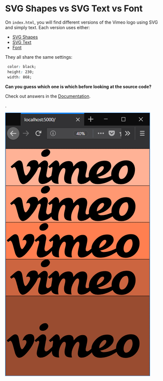 # SVG Shapes vs SVG Text vs Font

On `index.html`, you will find different versions of the Vimeo logo using SVG and simply text. Each version uses either:

* [SVG Shapes](https://developer.mozilla.org/en-US/docs/Web/SVG/Tutorial/Paths)
* [SVG Text](https://developer.mozilla.org/en-US/docs/Web/SVG/Tutorial/Texts)
* [Font](https://developer.mozilla.org/en-US/docs/Web/CSS/font)

They all share the same settings:
```css
 color: black;
 height: 230;
 width: 868;
```

**Can you guess which one is which before looking at the source code?**

Check out answers in the [Documentation]().

.

<p>
    <img src="docs/vimeologos.png" />
</p>
